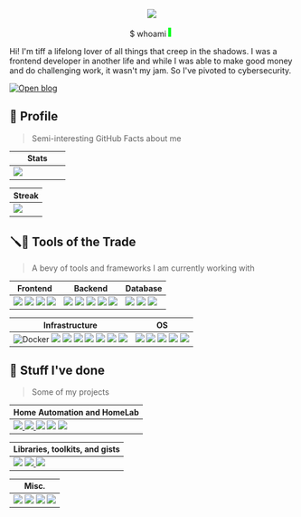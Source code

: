 <p align="center"><img src="https://res.cloudinary.com/dfahg992n/image/upload/r_max/c_scale,w_250/v1704169611/Hacker_Cat_Desk_fbqj7m.png">

<p align="center">$ whoami <img width="10" height="16" src="assets/cursor.gif" />
</p>

Hi! I'm tiff a lifelong lover of all things that creep in the shadows. I was a frontend developer in another life and while I was able to make good money and do challenging work, it wasn't my jam. So I've pivoted to cybersecurity.

[![Open blog](https://img.shields.io/badge/Open-blog-563D7C?style=for-the-badge&logo=web&logoColor=white)](https://0x8c.org)

<!--<a href="https://www.buymeacoffee.com/tifflabs"><img
    src="https://img.buymeacoffee.com/button-api/?text=Buy me a book&emoji=📚&slug=tifflabs&button_colour=ff0000&font_colour=ffffff&font_family=Bree&outline_colour=ffffff&coffee_colour=FFDD00" /></a> -->

## 👤 Profile
> Semi-interesting GitHub Facts about me

<table>
  <thead>
    <tr>
      <th>
        Stats
      </th>
  </thead>
  <tbody>
    <tr>
      <td valign="top" width="50%">
         <img src="https://github-readme-stats.vercel.app/api?username=twhite96&show_icons=true&count_private=true&theme=buefy&hide_border=true&rank_icon=percentile" />
      </td>
    </tr>
  </tbody>  
</table>


<table>
  <thead>
    <tr>
      <th>
        Streak
      </th>
  </thead>
  <tbody>
    <td valign="top" width="100%">
      <img src="https://streak-stats.demolab.com?user=twhite96&theme=buefy&hide_border=true" />
    </td>
  </tbody>
  </table>

  

## 🪛🔧 Tools of the Trade

> A bevy of tools and frameworks I am currently working with
> 
<table>
  <thead>      
    <tr>
      <th>Frontend</th>
      <th>Backend</th>
      <th>Database</th>
  </thead>
  <tbody>
    <tr>
      <td>
        <img src="https://img.shields.io/badge/Tailwind_CSS-38B2AC?style=for-the-badge&logo=tailwind-css&logoColor=white">
        <img src="https://img.shields.io/badge/Astro-0C1222?style=for-the-badge&logo=astro&logoColor=FDFDFE">
        <img src="https://img.shields.io/badge/React-20232A?style=for-the-badge&logo=react&logoColor=61DAFB">
        <img src="https://img.shields.io/badge/next%20js-000000?style=for-the-badge&logo=nextdotjs&logoColor=white">
      </td>
      <td>
        <img src="https://img.shields.io/badge/Python-FFD43B?style=for-the-badge&logo=python&logoColor=blue">      
        <img src="https://img.shields.io/badge/fastapi-109989?style=for-the-badge&logo=FASTAPI&logoColor=white">
        <img src="https://img.shields.io/badge/Flask-000000?style=for-the-badge&logo=flask&logoColor=white">
        <img src="https://img.shields.io/badge/rust-FF5722?style=for-the-badge&logo=Rust&logoColor=white">
        <img src="https://img.shields.io/badge/Go-00ADD8?style=for-the-badge&logo=go&logoColor=white">
      </td>
      <td>
        <img src="https://img.shields.io/badge/SQlite-CC2927.svg?style=for-the-badge&logo=SQlite&logoColor=white">
        <img src="https://img.shields.io/badge/PostgreSQL-316192?style=for-the-badge&logo=postgresql&logoColor=white">        
        <img src="https://img.shields.io/badge/MariaDB-003545?style=for-the-badge&logo=mariadb&logoColor=white">
      </td>
    </tr>
  </tbody>
</table>
<table>    
  <thead>
    <tr>      
      <th>Infrastructure</th>
      <th>OS</th>
    </tr>
  </thead>      
  <tbody>
    <tr>
      <td>
        <img src="https://img.shields.io/badge/docker-0db7ed?style=for-the-badge&logo=docker&logoColor=white" alt="Docker">
        <img src="https://img.shields.io/badge/GitLab-FC6D26?style=for-the-badge&logo=gitlab&logoColor=white">
        <img src="https://img.shields.io/badge/Proxmox-E57000?style=for-the-badge&logo=proxmox&logoColor=white">
        <img src="https://img.shields.io/badge/github%20actions-2088FF?style=for-the-badge&logo=github%20actions&logoColor=white">
        <img src="https://img.shields.io/badge/Ansible-000000?style=for-the-badge&logo=ansible&logoColor=white">
        <img src="https://img.shields.io/badge/k3s-FFC61C?style=for-the-badge&logo=k3s&logoColor=white">
        <img src="https://img.shields.io/badge/Nginx-009639?style=for-the-badge&logo=nginx&logoColor=white">
        <img src="https://img.shields.io/badge/Prometheus-E6522C?style=for-the-badge&logo=prometheus&logoColor=white">
      </td>
      <td>
        <img src="https://img.shields.io/badge/Kali_Linux-557C94?style=for-the-badge&logo=kali-linux&logoColor=white">
        <img src="https://img.shields.io/badge/mac%20os-000000?style=for-the-badge&logo=apple&logoColor=white">
        <img src="https://img.shields.io/badge/Debian-d70a53?style=for-the-badge&logo=debian&logoColor=white">
        <img src="https://img.shields.io/badge/Windows_11-0078d4?style=for-the-badge&logo=windows-11&logoColor=white">
        <img src="https://img.shields.io/badge/Ubuntu-dd4814?style=for-the-badge&logo=ubuntu&logoColor=white">
      </td>
    </tr>
  </tbody>    
</table>


## 💪 Stuff I've done
> Some of my projects
<table>
  <thead>      
    <tr>
      <th>Home Automation and HomeLab</th>
  </thead>
  <tbody>
    <tr>
      <td valign="top" width="100%">
        <a href="https://github.com/twhite96/tifflabs-ha-configs">
          <img src="https://github-readme-stats-git-master-twhite96.vercel.app/api/pin/?username=twhite96&repo=tifflabs-ha-configs">
        </a>
       <a href="https://gist.github.com/twhite96/3985bf2d68eb0a6c9aedbacdb13600c2">
        <img src="https://github-readme-stats-git-master-twhite96.vercel.app/api/gist?id=3985bf2d68eb0a6c9aedbacdb13600c2">
       </a>
       <a href="https://github.com/twhite96/homelab-config"><img src="https://github-readme-stats-git-master-twhite96.vercel.app/api/pin/?username=twhite96&repo=homelab-config"></a>
       <a href="https://github.com/twhite96/docker-mkdocs-material"><img src="https://github-readme-stats-git-master-twhite96.vercel.app/api/pin/?username=twhite96&repo=docker-mkdocs-material"></a>
       <a href="https://github.com/twhite96/tifflabs"><img src="https://github-readme-stats-git-master-twhite96.vercel.app/api/pin/?username=twhite96&repo=tifflabs"></a>
      </td>
    </tr>
  </tbody>    
</table>

<table>
  <thead>
    <tr>
      <th>Libraries, toolkits, and gists</th>
    </tr>
  </thead>
  <tr>
      <td valign="top" width="100%">
        <a href="https://gist.github.com/twhite96/b68308a684fcf6a801feaf45509f8cad"> <img src="https://github-readme-stats-git-master-twhite96.vercel.app/api/gist?id=b68308a684fcf6a801feaf45509f8cad"></a>
        <a href="https://github.com/twhite96/ddos-script">
          <img src="https://github-readme-stats-git-master-twhite96.vercel.app/api/pin/?username=twhite96&repo=ddos-script">
        </a>
        <a href="https://github.com/twhite96/simple-dns-enum-tool"><img src="https://github-readme-stats-git-master-twhite96.vercel.app/api/pin/?username=twhite96&repo=simple-dns-enum-tool"></a>
      </td>
</table>

<table>
  <thead>
    <tr>
      <th>
        Misc.
      </th>
    </tr>
  </thead>
  <tbody>
     <td valign="top" width="100%">
        <a href="https://github.com/twhite96/dot-files"><img src="https://github-readme-stats-git-master-twhite96.vercel.app/api/pin/?username=twhite96&repo=dot-files"></a>
        <a href="https://github.com/twhite96/uses"><img src="https://github-readme-stats-git-master-twhite96.vercel.app/api/pin/?username=twhite96&repo=uses"></a>
        <a href="https://github.com/twhite96/nvim-configs"><img src="https://github-readme-stats-git-master-twhite96.vercel.app/api/pin/?username=twhite96&repo=neovim-configs"></a>
        <a href="https://github.com/twhite96/hacking-books"><img src="https://github-readme-stats-git-master-twhite96.vercel.app/api/pin/?username=twhite96&repo=hacking-books"></a>
      </td>
  </tbody>
</table>
